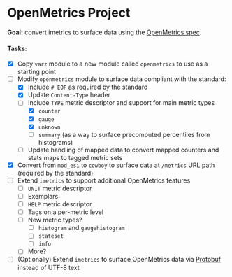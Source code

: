 # OpenMetrics Project

**Goal:** convert imetrics to surface data using the [OpenMetrics spec](https://github.com/OpenObservability/OpenMetrics/blob/main/specification/OpenMetrics.md).

#### Tasks:

- [x] Copy `varz` module to a new module called `openmetrics` to use as a starting point
- [ ] Modify `openmetrics` module to surface data compliant with the standard:
  - [x] Include `# EOF` as required by the standard
  - [x] Update `Content-Type` header
  - [ ] Include `TYPE` metric descriptor and support for main metric types
    - [x] `counter`
    - [x] `gauge`
    - [x] `unknown`
    - [ ] `summary` (as a way to surface precomputed percentiles from histograms)
  - [ ] Update handling of mapped data to convert mapped counters and stats maps to tagged metric sets
- [x] Convert from `mod_esi` to `cowboy` to surface data at `/metrics` URL path (required by the standard)
- [ ] Extend `imetrics` to support additional OpenMetrics features
  - [ ] `UNIT` metric descriptor
  - [ ] Exemplars
  - [ ] `HELP` metric descriptor
  - [ ] Tags on a per-metric level
  - [ ] New metric types?
    - [ ] `histogram` and `gaugehistogram`
    - [ ] `stateset`
    - [ ] `info`
  - [ ] More?
- [ ] (Optionally) Extend `imetrics` to surface OpenMetrics data via [Protobuf](https://github.com/OpenObservability/OpenMetrics/blob/main/specification/OpenMetrics.md#protobuf-format) instead of UTF-8 text
